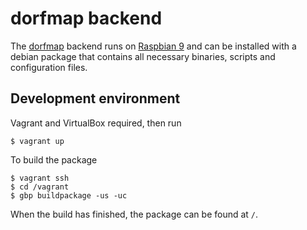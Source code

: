 # dorfmap backend

The [dorfmap](https://wiki.chaosdorf.de/Lichtsteuerung) backend runs on [Raspbian 9](https://www.raspbian.org/) and can be installed with a debian package that contains all necessary binaries, scripts and configuration files.

## Development environment

Vagrant and VirtualBox required, then run

    $ vagrant up

To build the package

    $ vagrant ssh
    $ cd /vagrant
    $ gbp buildpackage -us -uc

When the build has finished, the package can be found at `/`.
